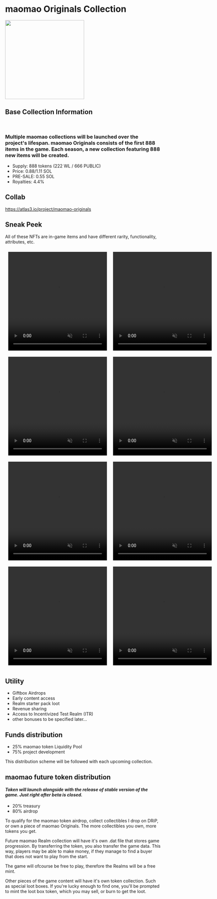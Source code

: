 # maomao Originals Collection
<img src="\assets\images\icons\vibeIcon.png" width="256" height="256">

## Base Collection Information
<br>

### Multiple maomao collections will be launched over the project's lifespan. maomao Originals consists of the first 888 items in the game. Each season, a new collection featuring 888 new items will be created.

<ul>
<li>Supply: 888 tokens (222 WL / 666 PUBLIC)</li>
<li>Price: 0.88/1.11 SOL</li>
<li>PRE-SALE: 0.55 SOL</li>
<li>Royalties: 4.4%</li>
</ul>

## Collab
https://atlas3.io/project/maomao-originals


## Sneak Peek

All of these NFTs are in-game items and have different rarity, functionality, attributes, etc.

<div style="display: flex;">
	<video width="320" height="320" controls autoplay muted loop style="margin: 10px">
		<source src="\assets\videos\HellRaimentsV2.mp4" type="video/mp4">
		Your browser does not support the video tag.
	</video>
	<video width="320" height="320" controls autoplay muted loop style="margin: 10px">
		<source src="\assets\videos\FrostbloomEmbraceV2.mp4" type="video/mp4">
		Your browser does not support the video tag.
	</video>
</div>
<div style="display: flex;">
	<video width="320" height="320" controls autoplay muted loop style="margin: 10px">
		<source src="\assets\videos\080.mp4" type="video/mp4">
		Your browser does not support the video tag.
	</video>
	<video width="320" height="320" controls autoplay muted loop style="margin: 10px">
		<source src="\assets\videos\085.mp4" type="video/mp4">
		Your browser does not support the video tag.
	</video>
</div>
<div style="display: flex;">
	<video width="320" height="320" controls autoplay muted loop style="margin: 10px">
		<source src="\assets\videos\190.mp4" type="video/mp4">
		Your browser does not support the video tag.
	</video>
	<video width="320" height="320" controls autoplay muted loop style="margin: 10px">
		<source src="\assets\videos\195.mp4" type="video/mp4">
		Your browser does not support the video tag.
	</video>
</div>
<div style="display: flex;">
	<video width="320" height="320" controls autoplay muted loop style="margin: 10px">
		<source src="\assets\videos\143.mp4" type="video/mp4">
		Your browser does not support the video tag.
	</video>
	<video width="320" height="320" controls autoplay muted loop style="margin: 10px">
		<source src="\assets\videos\181.mp4" type="video/mp4">
		Your browser does not support the video tag.
	</video>
</div>

## Utility
<ul>
<li>Giftbox Airdrops</li>
<li>Early content access</li>
<li>Realm starter pack loot</li>
<li>Revenue sharing</li>
<li>Access to Incentivized Test Realm (ITR)</li>
<li>other bonuses to be specified later...</li>
</ul>

## Funds distribution
<ul>
<li>25% maomao token Liquidity Pool</li>
<li>75% project development</li>
</ul>

This distribution scheme will be followed with each upcoming collection.

## maomao future token distribution
#### <em>Token will launch alongside with the release of stable version of the game. Just right after beta is closed.</em>
<ul>
<li>20% treasury</li>
<li>80% airdrop</li>
</ul>
To qualify for the maomao token airdrop, collect collectibles I drop on DRiP, or own a piece of maomao Originals. The more collectibles you own, more tokens you get.

Future maomao Realm collection will have it's own .dat file that stores game progression. By transferring the token, you also transfer the game data.
This way, players may be able to make money, if they manage to find a buyer that does not want to play from the start. 

The game will ofcourse be free to play, therefore the Realms will be a free mint.

Other pieces of the game content will have it's own token collection. Such as special loot boxes. If you're lucky enough to find one, you'll be prompted to mint the loot box token, which you may sell, or burn to get the loot.